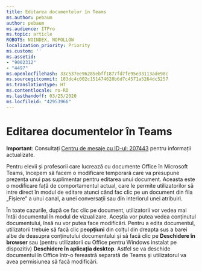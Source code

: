 ```yaml
---
title: Editarea documentelor în Teams
ms.author: pebaum
author: pebaum
ms.audience: ITPro
ms.topic: article
ROBOTS: NOINDEX, NOFOLLOW
localization_priority: Priority
ms.custom: ''
ms.assetid:
- "9002312"
- "4497"
ms.openlocfilehash: 33c537ee96285ebff1877fd7fe95e33113ade98c
ms.sourcegitcommit: 183dc4c002c151474628b6d7c4571a5264dc5257
ms.translationtype: HT
ms.contentlocale: ro-RO
ms.lasthandoff: 03/25/2020
ms.locfileid: "42953966"
---
```

# <a name="editing-documents-in-teams"></a>Editarea documentelor în Teams

**Important**: Consultați [Centru de mesaje cu ID-ul: 207443](https://admin.microsoft.com/Adminportal/Home?source=applauncher#MessageCenter?id=MC207443) pentru informații actualizate. 

Pentru elevii și profesorii care lucrează cu documente Office în Microsoft Teams, începem să facem o modificare temporară care va presupune prezența unui pas suplimentar pentru editarea unui document. Aceasta este o modificare față de comportamentul actual, care le permite utilizatorilor să intre direct în modul de editare atunci când fac clic pe un document din fila „Fișiere” a unui canal, a unei conversații sau din interiorul unei atribuiri.

În toate cazurile, după ce fac clic pe document, utilizatorii vor vedea mai întâi documentul în modul de vizualizare. Aceștia vor putea vedea conținutul documentului, însă nu vor putea face modificări. Pentru a edita documentul, utilizatorii trebuie să facă clic pe**opțiuni** din colțul din dreapta sus a barei albe de deasupra conținutului documentului și să facă clic pe **Deschidere în browser** sau (pentru utilizatorii cu Office pentru Windows instalat pe dispozitiv) **Deschidere în aplicația desktop**. Astfel se va deschide documentul în Office într-o fereastră separată de Teams și utilizatorul va avea permisiunea să facă modificări.

